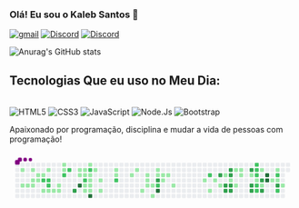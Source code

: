 
### Olá! Eu sou o Kaleb Santos 🖖

[![gmail](https://img.shields.io/badge/Gmail-D14836?style=for-the-badge&logo=gmail&logoColor=white)](https://www.gmail.com)
[![Discord](https://img.shields.io/badge/Discord-7289DA?style=for-the-badge&logo=discord&logoColor=white)](https://www.discord.com)
[![Discord](https://img.shields.io/badge/Twitch-9146FF?style=for-the-badge&logo=twitch&logoColor=white)](https://www.twich.com)

![Anurag's GitHub stats](https://github-readme-stats.vercel.app/api?username=kalebzaki4&show_icons=true&theme=tokyonight)

## Tecnologias Que eu uso no Meu Dia:   

<div style="display: inline_block"><br>
<img alt="HTML5" src="https://img.shields.io/badge/HTML5-E34F26?style=for-the-badge&logo=html5&logoColor=white"/>
<img alt="CSS3" src="https://img.shields.io/badge/CSS3-1572B6?style=for-the-badge&logo=css3&logoColor=white"/>
<img alt="JavaScript" src="https://img.shields.io/badge/JavaScript-323330?style=for-the-badge&logo=javascript&logoColor=F7DF1E"/>
<img alt="Node.Js" src="https://img.shields.io/badge/Node.js-43853D?style=for-the-badge&logo=node.js&logoColor=white"/>
<img alt="Bootstrap" src="https://img.shields.io/badge/Bootstrap-563D7C?style=for-the-badge&logo=bootstrap&logoColor=white"/>
</div>



Apaixonado por programação, disciplina e mudar a vida de pessoas com programação!

<svg viewBox="-16 -32 880 192" width="880" height="192" xmlns="http://www.w3.org/2000/svg"><desc>Generated with https://github.com/Platane/snk</desc><style>@keyframes c0{.72%{fill:var(--c1)}.74%,to{fill:var(--ce)}}@keyframes c1{13.55%{fill:var(--c1)}13.57%,to{fill:var(--ce)}}@keyframes c2{13.31%{fill:var(--c1)}13.33%,to{fill:var(--ce)}}@keyframes c3{1.2%{fill:var(--c1)}1.22%,to{fill:var(--ce)}}@keyframes c4{12.82%{fill:var(--c1)}12.84%,to{fill:var(--ce)}}@keyframes c5{13.07%{fill:var(--c1)}13.09%,to{fill:var(--ce)}}@keyframes c6{1.68%{fill:var(--c1)}1.7%,to{fill:var(--ce)}}@keyframes c7{12.58%{fill:var(--c1)}12.6%,to{fill:var(--ce)}}@keyframes c8{1.93%{fill:var(--c1)}1.95%,to{fill:var(--ce)}}@keyframes c9{65.12%{fill:var(--c2)}65.14%,to{fill:var(--ce)}}@keyframes ca{11.85%{fill:var(--c1)}11.87%,to{fill:var(--ce)}}@keyframes cb{2.41%{fill:var(--c1)}2.43%,to{fill:var(--ce)}}@keyframes cc{64.88%{fill:var(--c2)}64.9%,to{fill:var(--ce)}}@keyframes cd{65.61%{fill:var(--c2)}65.63%,to{fill:var(--ce)}}@keyframes ce{11.61%{fill:var(--c1)}11.63%,to{fill:var(--ce)}}@keyframes cf{11.37%{fill:var(--c1)}11.39%,to{fill:var(--ce)}}@keyframes cg{10.89%{fill:var(--c1)}10.91%,to{fill:var(--ce)}}@keyframes ch{11.13%{fill:var(--c1)}11.15%,to{fill:var(--ce)}}@keyframes ci{3.38%{fill:var(--c1)}3.4%,to{fill:var(--ce)}}@keyframes cj{3.14%{fill:var(--c1)}3.16%,to{fill:var(--ce)}}@keyframes ck{63.91%{fill:var(--c2)}63.93%,to{fill:var(--ce)}}@keyframes cl{63.43%{fill:var(--c2)}63.45%,to{fill:var(--ce)}}@keyframes cm{67.06%{fill:var(--c3)}67.08%,to{fill:var(--ce)}}@keyframes cn{4.35%{fill:var(--c1)}4.37%,to{fill:var(--ce)}}@keyframes co{9.43%{fill:var(--c1)}9.45%,to{fill:var(--ce)}}@keyframes cp{95.63%{fill:var(--c4)}95.65%,to{fill:var(--ce)}}@keyframes cq{4.59%{fill:var(--c1)}4.61%,to{fill:var(--ce)}}@keyframes cr{4.83%{fill:var(--c1)}4.85%,to{fill:var(--ce)}}@keyframes cs{61.73%{fill:var(--c2)}61.75%,to{fill:var(--ce)}}@keyframes ct{5.8%{fill:var(--c1)}5.82%,to{fill:var(--ce)}}@keyframes cu{6.04%{fill:var(--c1)}6.06%,to{fill:var(--ce)}}@keyframes cv{8.46%{fill:var(--c1)}8.48%,to{fill:var(--ce)}}@keyframes cw{62.46%{fill:var(--c2)}62.48%,to{fill:var(--ce)}}@keyframes cx{5.07%{fill:var(--c1)}5.09%,to{fill:var(--ce)}}@keyframes cy{5.32%{fill:var(--c1)}5.34%,to{fill:var(--ce)}}@keyframes cz{5.56%{fill:var(--c1)}5.58%,to{fill:var(--ce)}}@keyframes c10{6.29%{fill:var(--c1)}6.31%,to{fill:var(--ce)}}@keyframes c11{94.66%{fill:var(--c4)}94.68%,to{fill:var(--ce)}}@keyframes c12{7.98%{fill:var(--c1)}8%,to{fill:var(--ce)}}@keyframes c13{7.25%{fill:var(--c1)}7.27%,to{fill:var(--ce)}}@keyframes c14{6.77%{fill:var(--c1)}6.79%,to{fill:var(--ce)}}@keyframes c15{19.12%{fill:var(--c1)}19.14%,to{fill:var(--ce)}}@keyframes c16{18.88%{fill:var(--c1)}18.9%,to{fill:var(--ce)}}@keyframes c17{60.28%{fill:var(--c2)}60.3%,to{fill:var(--ce)}}@keyframes c18{20.57%{fill:var(--c1)}20.59%,to{fill:var(--ce)}}@keyframes c19{20.09%{fill:var(--c1)}20.11%,to{fill:var(--ce)}}@keyframes c1a{25.66%{fill:var(--c1)}25.68%,to{fill:var(--ce)}}@keyframes c1b{21.78%{fill:var(--c1)}21.8%,to{fill:var(--ce)}}@keyframes c1c{21.54%{fill:var(--c1)}21.56%,to{fill:var(--ce)}}@keyframes c1d{25.17%{fill:var(--c1)}25.19%,to{fill:var(--ce)}}@keyframes c1e{24.93%{fill:var(--c1)}24.95%,to{fill:var(--ce)}}@keyframes c1f{26.38%{fill:var(--c1)}26.4%,to{fill:var(--ce)}}@keyframes c1g{23.96%{fill:var(--c1)}23.98%,to{fill:var(--ce)}}@keyframes c1h{22.27%{fill:var(--c1)}22.29%,to{fill:var(--ce)}}@keyframes c1i{71.42%{fill:var(--c3)}71.44%,to{fill:var(--ce)}}@keyframes c1j{58.1%{fill:var(--c2)}58.12%,to{fill:var(--ce)}}@keyframes c1k{91.27%{fill:var(--c4)}91.29%,to{fill:var(--ce)}}@keyframes c1l{22.51%{fill:var(--c1)}22.53%,to{fill:var(--ce)}}@keyframes c1m{23.23%{fill:var(--c1)}23.25%,to{fill:var(--ce)}}@keyframes c1n{22.75%{fill:var(--c1)}22.77%,to{fill:var(--ce)}}@keyframes c1o{27.84%{fill:var(--c1)}27.86%,to{fill:var(--ce)}}@keyframes c1p{29.53%{fill:var(--c1)}29.55%,to{fill:var(--ce)}}@keyframes c1q{55.2%{fill:var(--c2)}55.22%,to{fill:var(--ce)}}@keyframes c1r{37.52%{fill:var(--c1)}37.54%,to{fill:var(--ce)}}@keyframes c1s{30.01%{fill:var(--c1)}30.03%,to{fill:var(--ce)}}@keyframes c1t{74.57%{fill:var(--c3)}74.59%,to{fill:var(--ce)}}@keyframes c1u{36.79%{fill:var(--c1)}36.81%,to{fill:var(--ce)}}@keyframes c1v{35.1%{fill:var(--c1)}35.12%,to{fill:var(--ce)}}@keyframes c1w{82.56%{fill:var(--c3)}82.58%,to{fill:var(--ce)}}@keyframes c1x{82.8%{fill:var(--c3)}82.82%,to{fill:var(--ce)}}@keyframes c1y{75.29%{fill:var(--c3)}75.31%,to{fill:var(--ce)}}@keyframes c1z{75.05%{fill:var(--c3)}75.07%,to{fill:var(--ce)}}@keyframes c20{30.74%{fill:var(--c1)}30.76%,to{fill:var(--ce)}}@keyframes c21{82.31%{fill:var(--c3)}82.33%,to{fill:var(--ce)}}@keyframes c22{82.07%{fill:var(--c3)}82.09%,to{fill:var(--ce)}}@keyframes c23{32.44%{fill:var(--c1)}32.46%,to{fill:var(--ce)}}@keyframes c24{31.22%{fill:var(--c1)}31.24%,to{fill:var(--ce)}}@keyframes c25{32.19%{fill:var(--c1)}32.21%,to{fill:var(--ce)}}@keyframes c26{31.95%{fill:var(--c1)}31.97%,to{fill:var(--ce)}}@keyframes c27{76.26%{fill:var(--c3)}76.28%,to{fill:var(--ce)}}@keyframes c28{33.4%{fill:var(--c1)}33.42%,to{fill:var(--ce)}}@keyframes c29{76.99%{fill:var(--c3)}77.01%,to{fill:var(--ce)}}@keyframes c2a{77.23%{fill:var(--c3)}77.25%,to{fill:var(--ce)}}@keyframes c2b{47.69%{fill:var(--c2)}47.71%,to{fill:var(--ce)}}@keyframes c2c{47.45%{fill:var(--c2)}47.47%,to{fill:var(--ce)}}@keyframes c2d{47.21%{fill:var(--c2)}47.23%,to{fill:var(--ce)}}@keyframes c2e{46.96%{fill:var(--c1)}46.98%,to{fill:var(--ce)}}@keyframes c2f{46.72%{fill:var(--c2)}46.74%,to{fill:var(--ce)}}@keyframes c2g{51.81%{fill:var(--c2)}51.83%,to{fill:var(--ce)}}@keyframes c2h{44.3%{fill:var(--c1)}44.32%,to{fill:var(--ce)}}@keyframes c2i{78.2%{fill:var(--c3)}78.22%,to{fill:var(--ce)}}@keyframes c2j{46.48%{fill:var(--c1)}46.5%,to{fill:var(--ce)}}@keyframes c2k{77.71%{fill:var(--c3)}77.73%,to{fill:var(--ce)}}@keyframes c2l{85.46%{fill:var(--c4)}85.48%,to{fill:var(--ce)}}@keyframes c2m{85.22%{fill:var(--c4)}85.24%,to{fill:var(--ce)}}@keyframes c2n{41.39%{fill:var(--c1)}41.41%,to{fill:var(--ce)}}@keyframes c2o{43.57%{fill:var(--c1)}43.59%,to{fill:var(--ce)}}@keyframes c2p{49.14%{fill:var(--c2)}49.16%,to{fill:var(--ce)}}@keyframes c2q{41.64%{fill:var(--c1)}41.66%,to{fill:var(--ce)}}@keyframes c2r{79.65%{fill:var(--c3)}79.67%,to{fill:var(--ce)}}@keyframes c2s{50.35%{fill:var(--c2)}50.37%,to{fill:var(--ce)}}@keyframes c2t{42.12%{fill:var(--c1)}42.14%,to{fill:var(--ce)}}@keyframes u0{.72%{transform:scale(0,1)}.74%,1.2%{transform:scale(.02,1)}1.22%,1.68%{transform:scale(.03,1)}1.7%,1.93%{transform:scale(.05,1)}1.95%,2.41%{transform:scale(.06,1)}2.43%,3.14%{transform:scale(.08,1)}3.16%,3.38%{transform:scale(.09,1)}3.4%,4.35%{transform:scale(.11,1)}4.37%,4.59%{transform:scale(.13,1)}4.61%,4.83%{transform:scale(.14,1)}4.85%,5.07%{transform:scale(.16,1)}5.09%,5.32%{transform:scale(.17,1)}5.34%,5.56%{transform:scale(.19,1)}5.58%,5.8%{transform:scale(.2,1)}5.82%,6.04%{transform:scale(.22,1)}6.06%,6.29%{transform:scale(.23,1)}6.31%,6.77%{transform:scale(.25,1)}6.79%,7.25%{transform:scale(.27,1)}7.27%,7.98%{transform:scale(.28,1)}8%,8.46%{transform:scale(.3,1)}8.48%,9.43%{transform:scale(.31,1)}10.89%,9.45%{transform:scale(.33,1)}10.91%,11.13%{transform:scale(.34,1)}11.15%,11.37%{transform:scale(.36,1)}11.39%,11.61%{transform:scale(.38,1)}11.63%,11.85%{transform:scale(.39,1)}11.87%,12.58%{transform:scale(.41,1)}12.6%,12.82%{transform:scale(.42,1)}12.84%,13.07%{transform:scale(.44,1)}13.09%,13.31%{transform:scale(.45,1)}13.33%,13.55%{transform:scale(.47,1)}13.57%,18.88%{transform:scale(.48,1)}18.9%,19.12%{transform:scale(.5,1)}19.14%,20.09%{transform:scale(.52,1)}20.11%,20.57%{transform:scale(.53,1)}20.59%,21.54%{transform:scale(.55,1)}21.56%,21.78%{transform:scale(.56,1)}21.8%,22.27%{transform:scale(.58,1)}22.29%,22.51%{transform:scale(.59,1)}22.53%,22.75%{transform:scale(.61,1)}22.77%,23.23%{transform:scale(.63,1)}23.25%,23.96%{transform:scale(.64,1)}23.98%,24.93%{transform:scale(.66,1)}24.95%,25.17%{transform:scale(.67,1)}25.19%,25.66%{transform:scale(.69,1)}25.68%,26.38%{transform:scale(.7,1)}26.4%,27.84%{transform:scale(.72,1)}27.86%,29.53%{transform:scale(.73,1)}29.55%,30.01%{transform:scale(.75,1)}30.03%,30.74%{transform:scale(.77,1)}30.76%,31.22%{transform:scale(.78,1)}31.24%,31.95%{transform:scale(.8,1)}31.97%,32.19%{transform:scale(.81,1)}32.21%,32.44%{transform:scale(.83,1)}32.46%,33.4%{transform:scale(.84,1)}33.42%,35.1%{transform:scale(.86,1)}35.12%,36.79%{transform:scale(.88,1)}36.81%,37.52%{transform:scale(.89,1)}37.54%,41.39%{transform:scale(.91,1)}41.41%,41.64%{transform:scale(.92,1)}41.66%,42.12%{transform:scale(.94,1)}42.14%,43.57%{transform:scale(.95,1)}43.59%,44.3%{transform:scale(.97,1)}44.32%,46.48%{transform:scale(.98,1)}46.5%,to{transform:scale(1,1)}}@keyframes u1{46.72%{transform:scale(0,1)}46.74%,to{transform:scale(1,1)}}@keyframes u2{46.96%{transform:scale(0,1)}46.98%,to{transform:scale(1,1)}}@keyframes u3{47.21%{transform:scale(0,1)}47.23%,47.45%{transform:scale(.06,1)}47.47%,47.69%{transform:scale(.13,1)}47.71%,49.14%{transform:scale(.19,1)}49.16%,50.35%{transform:scale(.25,1)}50.37%,51.81%{transform:scale(.31,1)}51.83%,55.2%{transform:scale(.38,1)}55.22%,58.1%{transform:scale(.44,1)}58.12%,60.28%{transform:scale(.5,1)}60.3%,61.73%{transform:scale(.56,1)}61.75%,62.46%{transform:scale(.63,1)}62.48%,63.43%{transform:scale(.69,1)}63.45%,63.91%{transform:scale(.75,1)}63.93%,64.88%{transform:scale(.81,1)}64.9%,65.12%{transform:scale(.88,1)}65.14%,65.61%{transform:scale(.94,1)}65.63%,to{transform:scale(1,1)}}@keyframes u4{67.06%{transform:scale(0,1)}67.08%,71.42%{transform:scale(.07,1)}71.44%,74.57%{transform:scale(.13,1)}74.59%,75.05%{transform:scale(.2,1)}75.07%,75.29%{transform:scale(.27,1)}75.31%,76.26%{transform:scale(.33,1)}76.28%,76.99%{transform:scale(.4,1)}77.01%,77.23%{transform:scale(.47,1)}77.25%,77.71%{transform:scale(.53,1)}77.73%,78.2%{transform:scale(.6,1)}78.22%,79.65%{transform:scale(.67,1)}79.67%,82.07%{transform:scale(.73,1)}82.09%,82.31%{transform:scale(.8,1)}82.33%,82.56%{transform:scale(.87,1)}82.58%,82.8%{transform:scale(.93,1)}82.82%,to{transform:scale(1,1)}}@keyframes u5{85.22%{transform:scale(0,1)}85.24%,85.46%{transform:scale(.2,1)}85.48%,91.27%{transform:scale(.4,1)}91.29%,94.66%{transform:scale(.6,1)}94.68%,95.63%{transform:scale(.8,1)}95.65%,to{transform:scale(1,1)}}@keyframes s0{0%,99.76%{transform:translate(0,-16px)}.24%{transform:translate(0,0)}.48%{transform:translate(16px,0)}.73%{transform:translate(16px,16px)}1.45%{transform:translate(64px,16px)}1.69%,14.77%{transform:translate(64px,32px)}2.18%,64.65%,97.58%{transform:translate(96px,32px)}2.42%{transform:translate(96px,16px)}3.15%,63.68%{transform:translate(144px,16px)}3.39%{transform:translate(144px,0)}4.12%,8.96%{transform:translate(192px,0)}4.36%{transform:translate(192px,16px)}4.6%{transform:translate(208px,16px)}4.84%,61.99%{transform:translate(208px,32px)}5.08%,62.23%{transform:translate(224px,32px)}5.57%{transform:translate(224px,64px)}5.81%,95.4%{transform:translate(208px,64px)}6.05%{transform:translate(208px,80px)}6.78%{transform:translate(256px,80px)}7.75%{transform:translate(256px,16px)}7.99%{transform:translate(240px,16px)}8.23%{transform:translate(240px,0)}17.19%,9.44%{transform:translate(192px,32px)}9.93%{transform:translate(160px,32px)}10.17%{transform:translate(160px,48px)}10.65%,15.98%{transform:translate(128px,48px)}11.14%{transform:translate(128px,80px)}11.86%{transform:translate(80px,80px)}12.11%,65.38%{transform:translate(80px,64px)}12.35%{transform:translate(64px,64px)}12.59%,14.53%{transform:translate(64px,48px)}12.83%{transform:translate(48px,48px)}13.08%{transform:translate(48px,64px)}13.56%{transform:translate(16px,64px)}13.8%{transform:translate(16px,48px)}15.74%{transform:translate(128px,32px)}16.95%,95.88%{transform:translate(192px,48px)}18.89%{transform:translate(304px,32px)}19.13%{transform:translate(304px,16px)}20.1%{transform:translate(368px,16px)}20.34%{transform:translate(368px,32px)}20.58%{transform:translate(352px,32px)}20.82%{transform:translate(352px,48px)}21.55%{transform:translate(400px,48px)}21.79%{transform:translate(400px,32px)}22.76%{transform:translate(464px,32px)}23%{transform:translate(464px,48px)}23.24%{transform:translate(448px,48px)}23.73%{transform:translate(448px,16px)}24.21%{transform:translate(416px,16px)}24.94%,58.35%,70.94%{transform:translate(416px,64px)}25.42%{transform:translate(384px,64px)}25.67%{transform:translate(384px,80px)}26.15%,70.7%{transform:translate(416px,80px)}26.39%{transform:translate(416px,96px)}27.36%{transform:translate(480px,96px)}27.85%{transform:translate(480px,64px)}29.3%{transform:translate(576px,64px)}29.54%{transform:translate(576px,48px)}30.99%{transform:translate(672px,48px)}31.23%{transform:translate(672px,64px)}31.48%{transform:translate(688px,64px)}32.2%{transform:translate(688px,16px)}32.45%{transform:translate(672px,16px)}32.69%{transform:translate(672px,32px)}33.41%{transform:translate(720px,32px)}33.66%{transform:translate(720px,48px)}34.87%{transform:translate(640px,48px)}35.35%{transform:translate(640px,16px)}35.84%{transform:translate(608px,16px)}36.32%,54.72%{transform:translate(608px,48px)}36.56%,74.33%{transform:translate(624px,48px)}36.8%{transform:translate(624px,64px)}37.29%{transform:translate(592px,64px)}37.53%{transform:translate(592px,80px)}38.01%{transform:translate(624px,80px)}38.26%{transform:translate(624px,96px)}40.68%{transform:translate(784px,96px)}41.4%{transform:translate(784px,48px)}41.89%{transform:translate(816px,48px)}42.13%{transform:translate(816px,64px)}42.37%{transform:translate(832px,64px)}43.1%{transform:translate(832px,16px)}44.31%{transform:translate(752px,16px)}44.55%{transform:translate(752px,0)}44.79%{transform:translate(768px,0)}45.04%{transform:translate(768px,16px)}45.28%{transform:translate(784px,16px)}46%,50.85%{transform:translate(784px,64px)}46.73%,51.57%,78.69%{transform:translate(736px,64px)}47.7%{transform:translate(736px,0)}48.67%{transform:translate(800px,0)}49.15%{transform:translate(800px,32px)}49.39%{transform:translate(816px,32px)}50.12%{transform:translate(816px,80px)}50.61%{transform:translate(784px,80px)}52.06%{transform:translate(736px,96px)}52.54%{transform:translate(704px,96px)}53.27%{transform:translate(704px,48px)}54.96%{transform:translate(608px,32px)}57.38%{transform:translate(448px,32px)}57.87%{transform:translate(448px,64px)}58.6%{transform:translate(416px,48px)}61.74%{transform:translate(208px,48px)}62.47%{transform:translate(224px,16px)}63.92%,96.85%{transform:translate(144px,32px)}64.89%{transform:translate(96px,48px)}65.13%{transform:translate(80px,48px)}66.83%{transform:translate(176px,64px)}67.07%{transform:translate(176px,80px)}71.19%{transform:translate(432px,64px)}71.43%{transform:translate(432px,48px)}74.58%{transform:translate(624px,32px)}75.06%{transform:translate(656px,32px)}75.3%{transform:translate(656px,16px)}76.27%{transform:translate(720px,16px)}77.24%{transform:translate(720px,80px)}77.72%{transform:translate(752px,80px)}78.21%{transform:translate(752px,48px)}78.45%{transform:translate(736px,48px)}79.66%{transform:translate(800px,64px)}79.9%{transform:translate(800px,80px)}82.08%{transform:translate(656px,80px)}82.32%{transform:translate(656px,64px)}82.57%{transform:translate(640px,64px)}82.81%{transform:translate(640px,80px)}84.75%{transform:translate(768px,80px)}85.47%{transform:translate(768px,32px)}90.56%{transform:translate(432px,32px)}91.28%{transform:translate(432px,80px)}94.43%{transform:translate(224px,80px)}94.67%{transform:translate(224px,96px)}94.92%{transform:translate(208px,96px)}95.64%{transform:translate(192px,64px)}96.61%{transform:translate(144px,48px)}98.06%{transform:translate(96px,0)}98.55%{transform:translate(64px,0)}98.79%{transform:translate(64px,-16px)}}@keyframes s1{0%,99.76%{transform:translate(16px,-16px)}.24%{transform:translate(0,-16px)}.48%{transform:translate(0,0)}.73%{transform:translate(16px,0)}.97%{transform:translate(16px,16px)}1.69%{transform:translate(64px,16px)}1.94%,15.01%{transform:translate(64px,32px)}2.42%,64.89%,97.82%{transform:translate(96px,32px)}2.66%{transform:translate(96px,16px)}3.39%,63.92%{transform:translate(144px,16px)}3.63%{transform:translate(144px,0)}4.36%,9.2%{transform:translate(192px,0)}4.6%{transform:translate(192px,16px)}4.84%{transform:translate(208px,16px)}5.08%,62.23%{transform:translate(208px,32px)}5.33%,62.47%{transform:translate(224px,32px)}5.81%{transform:translate(224px,64px)}6.05%,95.64%{transform:translate(208px,64px)}6.3%{transform:translate(208px,80px)}7.02%{transform:translate(256px,80px)}7.99%{transform:translate(256px,16px)}8.23%{transform:translate(240px,16px)}8.47%{transform:translate(240px,0)}17.43%,9.69%{transform:translate(192px,32px)}10.17%{transform:translate(160px,32px)}10.41%{transform:translate(160px,48px)}10.9%,16.22%{transform:translate(128px,48px)}11.38%{transform:translate(128px,80px)}12.11%{transform:translate(80px,80px)}12.35%,65.62%{transform:translate(80px,64px)}12.59%{transform:translate(64px,64px)}12.83%,14.77%{transform:translate(64px,48px)}13.08%{transform:translate(48px,48px)}13.32%{transform:translate(48px,64px)}13.8%{transform:translate(16px,64px)}14.04%{transform:translate(16px,48px)}15.98%{transform:translate(128px,32px)}17.19%,96.13%{transform:translate(192px,48px)}19.13%{transform:translate(304px,32px)}19.37%{transform:translate(304px,16px)}20.34%{transform:translate(368px,16px)}20.58%{transform:translate(368px,32px)}20.82%{transform:translate(352px,32px)}21.07%{transform:translate(352px,48px)}21.79%{transform:translate(400px,48px)}22.03%{transform:translate(400px,32px)}23%{transform:translate(464px,32px)}23.24%{transform:translate(464px,48px)}23.49%{transform:translate(448px,48px)}23.97%{transform:translate(448px,16px)}24.46%{transform:translate(416px,16px)}25.18%,58.6%,71.19%{transform:translate(416px,64px)}25.67%{transform:translate(384px,64px)}25.91%{transform:translate(384px,80px)}26.39%,70.94%{transform:translate(416px,80px)}26.63%{transform:translate(416px,96px)}27.6%{transform:translate(480px,96px)}28.09%{transform:translate(480px,64px)}29.54%{transform:translate(576px,64px)}29.78%{transform:translate(576px,48px)}31.23%{transform:translate(672px,48px)}31.48%{transform:translate(672px,64px)}31.72%{transform:translate(688px,64px)}32.45%{transform:translate(688px,16px)}32.69%{transform:translate(672px,16px)}32.93%{transform:translate(672px,32px)}33.66%{transform:translate(720px,32px)}33.9%{transform:translate(720px,48px)}35.11%{transform:translate(640px,48px)}35.59%{transform:translate(640px,16px)}36.08%{transform:translate(608px,16px)}36.56%,54.96%{transform:translate(608px,48px)}36.8%,74.58%{transform:translate(624px,48px)}37.05%{transform:translate(624px,64px)}37.53%{transform:translate(592px,64px)}37.77%{transform:translate(592px,80px)}38.26%{transform:translate(624px,80px)}38.5%{transform:translate(624px,96px)}40.92%{transform:translate(784px,96px)}41.65%{transform:translate(784px,48px)}42.13%{transform:translate(816px,48px)}42.37%{transform:translate(816px,64px)}42.62%{transform:translate(832px,64px)}43.34%{transform:translate(832px,16px)}44.55%{transform:translate(752px,16px)}44.79%{transform:translate(752px,0)}45.04%{transform:translate(768px,0)}45.28%{transform:translate(768px,16px)}45.52%{transform:translate(784px,16px)}46.25%,51.09%{transform:translate(784px,64px)}46.97%,51.82%,78.93%{transform:translate(736px,64px)}47.94%{transform:translate(736px,0)}48.91%{transform:translate(800px,0)}49.39%{transform:translate(800px,32px)}49.64%{transform:translate(816px,32px)}50.36%{transform:translate(816px,80px)}50.85%{transform:translate(784px,80px)}52.3%{transform:translate(736px,96px)}52.78%{transform:translate(704px,96px)}53.51%{transform:translate(704px,48px)}55.21%{transform:translate(608px,32px)}57.63%{transform:translate(448px,32px)}58.11%{transform:translate(448px,64px)}58.84%{transform:translate(416px,48px)}61.99%{transform:translate(208px,48px)}62.71%{transform:translate(224px,16px)}64.16%,97.09%{transform:translate(144px,32px)}65.13%{transform:translate(96px,48px)}65.38%{transform:translate(80px,48px)}67.07%{transform:translate(176px,64px)}67.31%{transform:translate(176px,80px)}71.43%{transform:translate(432px,64px)}71.67%{transform:translate(432px,48px)}74.82%{transform:translate(624px,32px)}75.3%{transform:translate(656px,32px)}75.54%{transform:translate(656px,16px)}76.51%{transform:translate(720px,16px)}77.48%{transform:translate(720px,80px)}77.97%{transform:translate(752px,80px)}78.45%{transform:translate(752px,48px)}78.69%{transform:translate(736px,48px)}79.9%{transform:translate(800px,64px)}80.15%{transform:translate(800px,80px)}82.32%{transform:translate(656px,80px)}82.57%{transform:translate(656px,64px)}82.81%{transform:translate(640px,64px)}83.05%{transform:translate(640px,80px)}84.99%{transform:translate(768px,80px)}85.71%{transform:translate(768px,32px)}90.8%{transform:translate(432px,32px)}91.53%{transform:translate(432px,80px)}94.67%{transform:translate(224px,80px)}94.92%{transform:translate(224px,96px)}95.16%{transform:translate(208px,96px)}95.88%{transform:translate(192px,64px)}96.85%{transform:translate(144px,48px)}98.31%{transform:translate(96px,0)}98.79%{transform:translate(64px,0)}99.03%{transform:translate(64px,-16px)}}@keyframes s2{0%,99.76%{transform:translate(32px,-16px)}.48%{transform:translate(0,-16px)}.73%{transform:translate(0,0)}.97%{transform:translate(16px,0)}1.21%{transform:translate(16px,16px)}1.94%{transform:translate(64px,16px)}15.25%,2.18%{transform:translate(64px,32px)}2.66%,65.13%,98.06%{transform:translate(96px,32px)}2.91%{transform:translate(96px,16px)}3.63%,64.16%{transform:translate(144px,16px)}3.87%{transform:translate(144px,0)}4.6%,9.44%{transform:translate(192px,0)}4.84%{transform:translate(192px,16px)}5.08%{transform:translate(208px,16px)}5.33%,62.47%{transform:translate(208px,32px)}5.57%,62.71%{transform:translate(224px,32px)}6.05%{transform:translate(224px,64px)}6.3%,95.88%{transform:translate(208px,64px)}6.54%{transform:translate(208px,80px)}7.26%{transform:translate(256px,80px)}8.23%{transform:translate(256px,16px)}8.47%{transform:translate(240px,16px)}8.72%{transform:translate(240px,0)}17.68%,9.93%{transform:translate(192px,32px)}10.41%{transform:translate(160px,32px)}10.65%{transform:translate(160px,48px)}11.14%,16.46%{transform:translate(128px,48px)}11.62%{transform:translate(128px,80px)}12.35%{transform:translate(80px,80px)}12.59%,65.86%{transform:translate(80px,64px)}12.83%{transform:translate(64px,64px)}13.08%,15.01%{transform:translate(64px,48px)}13.32%{transform:translate(48px,48px)}13.56%{transform:translate(48px,64px)}14.04%{transform:translate(16px,64px)}14.29%{transform:translate(16px,48px)}16.22%{transform:translate(128px,32px)}17.43%,96.37%{transform:translate(192px,48px)}19.37%{transform:translate(304px,32px)}19.61%{transform:translate(304px,16px)}20.58%{transform:translate(368px,16px)}20.82%{transform:translate(368px,32px)}21.07%{transform:translate(352px,32px)}21.31%{transform:translate(352px,48px)}22.03%{transform:translate(400px,48px)}22.28%{transform:translate(400px,32px)}23.24%{transform:translate(464px,32px)}23.49%{transform:translate(464px,48px)}23.73%{transform:translate(448px,48px)}24.21%{transform:translate(448px,16px)}24.7%{transform:translate(416px,16px)}25.42%,58.84%,71.43%{transform:translate(416px,64px)}25.91%{transform:translate(384px,64px)}26.15%{transform:translate(384px,80px)}26.63%,71.19%{transform:translate(416px,80px)}26.88%{transform:translate(416px,96px)}27.85%{transform:translate(480px,96px)}28.33%{transform:translate(480px,64px)}29.78%{transform:translate(576px,64px)}30.02%{transform:translate(576px,48px)}31.48%{transform:translate(672px,48px)}31.72%{transform:translate(672px,64px)}31.96%{transform:translate(688px,64px)}32.69%{transform:translate(688px,16px)}32.93%{transform:translate(672px,16px)}33.17%{transform:translate(672px,32px)}33.9%{transform:translate(720px,32px)}34.14%{transform:translate(720px,48px)}35.35%{transform:translate(640px,48px)}35.84%{transform:translate(640px,16px)}36.32%{transform:translate(608px,16px)}36.8%,55.21%{transform:translate(608px,48px)}37.05%,74.82%{transform:translate(624px,48px)}37.29%{transform:translate(624px,64px)}37.77%{transform:translate(592px,64px)}38.01%{transform:translate(592px,80px)}38.5%{transform:translate(624px,80px)}38.74%{transform:translate(624px,96px)}41.16%{transform:translate(784px,96px)}41.89%{transform:translate(784px,48px)}42.37%{transform:translate(816px,48px)}42.62%{transform:translate(816px,64px)}42.86%{transform:translate(832px,64px)}43.58%{transform:translate(832px,16px)}44.79%{transform:translate(752px,16px)}45.04%{transform:translate(752px,0)}45.28%{transform:translate(768px,0)}45.52%{transform:translate(768px,16px)}45.76%{transform:translate(784px,16px)}46.49%,51.33%{transform:translate(784px,64px)}47.22%,52.06%,79.18%{transform:translate(736px,64px)}48.18%{transform:translate(736px,0)}49.15%{transform:translate(800px,0)}49.64%{transform:translate(800px,32px)}49.88%{transform:translate(816px,32px)}50.61%{transform:translate(816px,80px)}51.09%{transform:translate(784px,80px)}52.54%{transform:translate(736px,96px)}53.03%{transform:translate(704px,96px)}53.75%{transform:translate(704px,48px)}55.45%{transform:translate(608px,32px)}57.87%{transform:translate(448px,32px)}58.35%{transform:translate(448px,64px)}59.08%{transform:translate(416px,48px)}62.23%{transform:translate(208px,48px)}62.95%{transform:translate(224px,16px)}64.41%,97.34%{transform:translate(144px,32px)}65.38%{transform:translate(96px,48px)}65.62%{transform:translate(80px,48px)}67.31%{transform:translate(176px,64px)}67.55%{transform:translate(176px,80px)}71.67%{transform:translate(432px,64px)}71.91%{transform:translate(432px,48px)}75.06%{transform:translate(624px,32px)}75.54%{transform:translate(656px,32px)}75.79%{transform:translate(656px,16px)}76.76%{transform:translate(720px,16px)}77.72%{transform:translate(720px,80px)}78.21%{transform:translate(752px,80px)}78.69%{transform:translate(752px,48px)}78.93%{transform:translate(736px,48px)}80.15%{transform:translate(800px,64px)}80.39%{transform:translate(800px,80px)}82.57%{transform:translate(656px,80px)}82.81%{transform:translate(656px,64px)}83.05%{transform:translate(640px,64px)}83.29%{transform:translate(640px,80px)}85.23%{transform:translate(768px,80px)}85.96%{transform:translate(768px,32px)}91.04%{transform:translate(432px,32px)}91.77%{transform:translate(432px,80px)}94.92%{transform:translate(224px,80px)}95.16%{transform:translate(224px,96px)}95.4%{transform:translate(208px,96px)}96.13%{transform:translate(192px,64px)}97.09%{transform:translate(144px,48px)}98.55%{transform:translate(96px,0)}99.03%{transform:translate(64px,0)}99.27%{transform:translate(64px,-16px)}}@keyframes s3{0%,99.76%{transform:translate(48px,-16px)}.73%{transform:translate(0,-16px)}.97%{transform:translate(0,0)}1.21%{transform:translate(16px,0)}1.45%{transform:translate(16px,16px)}2.18%{transform:translate(64px,16px)}15.5%,2.42%{transform:translate(64px,32px)}2.91%,65.38%,98.31%{transform:translate(96px,32px)}3.15%{transform:translate(96px,16px)}3.87%,64.41%{transform:translate(144px,16px)}4.12%{transform:translate(144px,0)}4.84%,9.69%{transform:translate(192px,0)}5.08%{transform:translate(192px,16px)}5.33%{transform:translate(208px,16px)}5.57%,62.71%{transform:translate(208px,32px)}5.81%,62.95%{transform:translate(224px,32px)}6.3%{transform:translate(224px,64px)}6.54%,96.13%{transform:translate(208px,64px)}6.78%{transform:translate(208px,80px)}7.51%{transform:translate(256px,80px)}8.47%{transform:translate(256px,16px)}8.72%{transform:translate(240px,16px)}8.96%{transform:translate(240px,0)}10.17%,17.92%{transform:translate(192px,32px)}10.65%{transform:translate(160px,32px)}10.9%{transform:translate(160px,48px)}11.38%,16.71%{transform:translate(128px,48px)}11.86%{transform:translate(128px,80px)}12.59%{transform:translate(80px,80px)}12.83%,66.1%{transform:translate(80px,64px)}13.08%{transform:translate(64px,64px)}13.32%,15.25%{transform:translate(64px,48px)}13.56%{transform:translate(48px,48px)}13.8%{transform:translate(48px,64px)}14.29%{transform:translate(16px,64px)}14.53%{transform:translate(16px,48px)}16.46%{transform:translate(128px,32px)}17.68%,96.61%{transform:translate(192px,48px)}19.61%{transform:translate(304px,32px)}19.85%{transform:translate(304px,16px)}20.82%{transform:translate(368px,16px)}21.07%{transform:translate(368px,32px)}21.31%{transform:translate(352px,32px)}21.55%{transform:translate(352px,48px)}22.28%{transform:translate(400px,48px)}22.52%{transform:translate(400px,32px)}23.49%{transform:translate(464px,32px)}23.73%{transform:translate(464px,48px)}23.97%{transform:translate(448px,48px)}24.46%{transform:translate(448px,16px)}24.94%{transform:translate(416px,16px)}25.67%,59.08%,71.67%{transform:translate(416px,64px)}26.15%{transform:translate(384px,64px)}26.39%{transform:translate(384px,80px)}26.88%,71.43%{transform:translate(416px,80px)}27.12%{transform:translate(416px,96px)}28.09%{transform:translate(480px,96px)}28.57%{transform:translate(480px,64px)}30.02%{transform:translate(576px,64px)}30.27%{transform:translate(576px,48px)}31.72%{transform:translate(672px,48px)}31.96%{transform:translate(672px,64px)}32.2%{transform:translate(688px,64px)}32.93%{transform:translate(688px,16px)}33.17%{transform:translate(672px,16px)}33.41%{transform:translate(672px,32px)}34.14%{transform:translate(720px,32px)}34.38%{transform:translate(720px,48px)}35.59%{transform:translate(640px,48px)}36.08%{transform:translate(640px,16px)}36.56%{transform:translate(608px,16px)}37.05%,55.45%{transform:translate(608px,48px)}37.29%,75.06%{transform:translate(624px,48px)}37.53%{transform:translate(624px,64px)}38.01%{transform:translate(592px,64px)}38.26%{transform:translate(592px,80px)}38.74%{transform:translate(624px,80px)}38.98%{transform:translate(624px,96px)}41.4%{transform:translate(784px,96px)}42.13%{transform:translate(784px,48px)}42.62%{transform:translate(816px,48px)}42.86%{transform:translate(816px,64px)}43.1%{transform:translate(832px,64px)}43.83%{transform:translate(832px,16px)}45.04%{transform:translate(752px,16px)}45.28%{transform:translate(752px,0)}45.52%{transform:translate(768px,0)}45.76%{transform:translate(768px,16px)}46%{transform:translate(784px,16px)}46.73%,51.57%{transform:translate(784px,64px)}47.46%,52.3%,79.42%{transform:translate(736px,64px)}48.43%{transform:translate(736px,0)}49.39%{transform:translate(800px,0)}49.88%{transform:translate(800px,32px)}50.12%{transform:translate(816px,32px)}50.85%{transform:translate(816px,80px)}51.33%{transform:translate(784px,80px)}52.78%{transform:translate(736px,96px)}53.27%{transform:translate(704px,96px)}54%{transform:translate(704px,48px)}55.69%{transform:translate(608px,32px)}58.11%{transform:translate(448px,32px)}58.6%{transform:translate(448px,64px)}59.32%{transform:translate(416px,48px)}62.47%{transform:translate(208px,48px)}63.2%{transform:translate(224px,16px)}64.65%,97.58%{transform:translate(144px,32px)}65.62%{transform:translate(96px,48px)}65.86%{transform:translate(80px,48px)}67.55%{transform:translate(176px,64px)}67.8%{transform:translate(176px,80px)}71.91%{transform:translate(432px,64px)}72.15%{transform:translate(432px,48px)}75.3%{transform:translate(624px,32px)}75.79%{transform:translate(656px,32px)}76.03%{transform:translate(656px,16px)}77%{transform:translate(720px,16px)}77.97%{transform:translate(720px,80px)}78.45%{transform:translate(752px,80px)}78.93%{transform:translate(752px,48px)}79.18%{transform:translate(736px,48px)}80.39%{transform:translate(800px,64px)}80.63%{transform:translate(800px,80px)}82.81%{transform:translate(656px,80px)}83.05%{transform:translate(656px,64px)}83.29%{transform:translate(640px,64px)}83.54%{transform:translate(640px,80px)}85.47%{transform:translate(768px,80px)}86.2%{transform:translate(768px,32px)}91.28%{transform:translate(432px,32px)}92.01%{transform:translate(432px,80px)}95.16%{transform:translate(224px,80px)}95.4%{transform:translate(224px,96px)}95.64%{transform:translate(208px,96px)}96.37%{transform:translate(192px,64px)}97.34%{transform:translate(144px,48px)}98.79%{transform:translate(96px,0)}99.27%{transform:translate(64px,0)}99.52%{transform:translate(64px,-16px)}}:root{--cb:#1b1f230a;--cs:purple;--ce:#ebedf0;--c0:#ebedf0;--c1:#9be9a8;--c2:#40c463;--c3:#30a14e;--c4:#216e39}@media (prefers-color-scheme:dark){:root{--cb:#1b1f230a;--cs:purple;--ce:#161b22;--c1:#01311f;--c2:#034525;--c3:#0f6d31;--c4:#00c647}}.c{shape-rendering:geometricPrecision;fill:var(--ce);stroke-width:1px;stroke:var(--cb);animation:none 41300ms linear infinite}.c.c0,.c.c1,.c.c2{fill:var(--c1);animation-name:c0}.c.c1,.c.c2{animation-name:c1}.c.c2{animation-name:c2}.c.c3,.c.c4,.c.c5{fill:var(--c1);animation-name:c3}.c.c4,.c.c5{animation-name:c4}.c.c5{animation-name:c5}.c.c6,.c.c7,.c.c8{fill:var(--c1);animation-name:c6}.c.c7,.c.c8{animation-name:c7}.c.c8{animation-name:c8}.c.c9{fill:var(--c2);animation-name:c9}.c.ca,.c.cb{fill:var(--c1);animation-name:ca}.c.cb{animation-name:cb}.c.cc,.c.cd{fill:var(--c2);animation-name:cc}.c.cd{animation-name:cd}.c.ce,.c.cf,.c.cg{fill:var(--c1);animation-name:ce}.c.cf,.c.cg{animation-name:cf}.c.cg{animation-name:cg}.c.ch,.c.ci,.c.cj{fill:var(--c1);animation-name:ch}.c.ci,.c.cj{animation-name:ci}.c.cj{animation-name:cj}.c.ck,.c.cl{fill:var(--c2);animation-name:ck}.c.cl{animation-name:cl}.c.cm{fill:var(--c3);animation-name:cm}.c.cn,.c.co{fill:var(--c1);animation-name:cn}.c.co{animation-name:co}.c.cp{fill:var(--c4);animation-name:cp}.c.cq,.c.cr{fill:var(--c1);animation-name:cq}.c.cr{animation-name:cr}.c.cs{fill:var(--c2);animation-name:cs}.c.ct,.c.cu,.c.cv{fill:var(--c1);animation-name:ct}.c.cu,.c.cv{animation-name:cu}.c.cv{animation-name:cv}.c.cw{fill:var(--c2);animation-name:cw}.c.cx{fill:var(--c1);animation-name:cx}.c.c10,.c.cy,.c.cz{fill:var(--c1);animation-name:cy}.c.c10,.c.cz{animation-name:cz}.c.c10{animation-name:c10}.c.c11{fill:var(--c4);animation-name:c11}.c.c12,.c.c13{fill:var(--c1);animation-name:c12}.c.c13{animation-name:c13}.c.c14,.c.c15,.c.c16{fill:var(--c1);animation-name:c14}.c.c15,.c.c16{animation-name:c15}.c.c16{animation-name:c16}.c.c17{fill:var(--c2);animation-name:c17}.c.c18{fill:var(--c1);animation-name:c18}.c.c19,.c.c1a,.c.c1b{fill:var(--c1);animation-name:c19}.c.c1a,.c.c1b{animation-name:c1a}.c.c1b{animation-name:c1b}.c.c1c,.c.c1d,.c.c1e{fill:var(--c1);animation-name:c1c}.c.c1d,.c.c1e{animation-name:c1d}.c.c1e{animation-name:c1e}.c.c1f,.c.c1g,.c.c1h{fill:var(--c1);animation-name:c1f}.c.c1g,.c.c1h{animation-name:c1g}.c.c1h{animation-name:c1h}.c.c1i{fill:var(--c3);animation-name:c1i}.c.c1j{fill:var(--c2);animation-name:c1j}.c.c1k{fill:var(--c4);animation-name:c1k}.c.c1l,.c.c1m{fill:var(--c1);animation-name:c1l}.c.c1m{animation-name:c1m}.c.c1n,.c.c1o,.c.c1p{fill:var(--c1);animation-name:c1n}.c.c1o,.c.c1p{animation-name:c1o}.c.c1p{animation-name:c1p}.c.c1q{fill:var(--c2);animation-name:c1q}.c.c1r,.c.c1s{fill:var(--c1);animation-name:c1r}.c.c1s{animation-name:c1s}.c.c1t{fill:var(--c3);animation-name:c1t}.c.c1u,.c.c1v{fill:var(--c1);animation-name:c1u}.c.c1v{animation-name:c1v}.c.c1w{fill:var(--c3);animation-name:c1w}.c.c1x,.c.c1y,.c.c1z{fill:var(--c3);animation-name:c1x}.c.c1y,.c.c1z{animation-name:c1y}.c.c1z{animation-name:c1z}.c.c20{fill:var(--c1);animation-name:c20}.c.c21,.c.c22{fill:var(--c3);animation-name:c21}.c.c22{animation-name:c22}.c.c23{fill:var(--c1);animation-name:c23}.c.c24,.c.c25,.c.c26{fill:var(--c1);animation-name:c24}.c.c25,.c.c26{animation-name:c25}.c.c26{animation-name:c26}.c.c27{fill:var(--c3);animation-name:c27}.c.c28{fill:var(--c1);animation-name:c28}.c.c29,.c.c2a{fill:var(--c3);animation-name:c29}.c.c2a{animation-name:c2a}.c.c2b,.c.c2c,.c.c2d{fill:var(--c2);animation-name:c2b}.c.c2c,.c.c2d{animation-name:c2c}.c.c2d{animation-name:c2d}.c.c2e{fill:var(--c1);animation-name:c2e}.c.c2f,.c.c2g{fill:var(--c2);animation-name:c2f}.c.c2g{animation-name:c2g}.c.c2h{fill:var(--c1);animation-name:c2h}.c.c2i{fill:var(--c3);animation-name:c2i}.c.c2j{fill:var(--c1);animation-name:c2j}.c.c2k{fill:var(--c3);animation-name:c2k}.c.c2l,.c.c2m{fill:var(--c4);animation-name:c2l}.c.c2m{animation-name:c2m}.c.c2n,.c.c2o{fill:var(--c1);animation-name:c2n}.c.c2o{animation-name:c2o}.c.c2p{fill:var(--c2);animation-name:c2p}.c.c2q{fill:var(--c1);animation-name:c2q}.c.c2r{fill:var(--c3);animation-name:c2r}.c.c2s{fill:var(--c2);animation-name:c2s}.c.c2t{fill:var(--c1);animation-name:c2t}.s,.u{animation:none linear 41300ms infinite}.u,.u.u0{transform-origin:0 0}.u{transform:scale(0,1)}.u.u0{fill:var(--c1);animation-name:u0}.u.u1{fill:var(--c2);animation-name:u1;transform-origin:532.1px 0}.u.u2{fill:var(--c1);animation-name:u2;transform-origin:540.4px 0}.u.u3{fill:var(--c2);animation-name:u3;transform-origin:548.7px 0}.u.u4{fill:var(--c3);animation-name:u4;transform-origin:681.7px 0}.u.u5{fill:var(--c4);animation-name:u5;transform-origin:806.4px 0}.s{shape-rendering:geometricPrecision;fill:var(--cs)}.s.s0{transform:translate(0,-16px);animation-name:s0}.s.s1{transform:translate(16px,-16px);animation-name:s1}.s.s2{transform:translate(32px,-16px);animation-name:s2}.s.s3{transform:translate(48px,-16px);animation-name:s3}</style><rect class="c" x="2" y="2" rx="2" ry="2" width="12" height="12"/><rect class="c" x="2" y="18" rx="2" ry="2" width="12" height="12"/><rect class="c" x="2" y="34" rx="2" ry="2" width="12" height="12"/><rect class="c" x="2" y="50" rx="2" ry="2" width="12" height="12"/><rect class="c" x="2" y="66" rx="2" ry="2" width="12" height="12"/><rect class="c" x="2" y="82" rx="2" ry="2" width="12" height="12"/><rect class="c" x="2" y="98" rx="2" ry="2" width="12" height="12"/><rect class="c" x="18" y="2" rx="2" ry="2" width="12" height="12"/><rect class="c c0" x="18" y="18" rx="2" ry="2" width="12" height="12"/><rect class="c" x="18" y="34" rx="2" ry="2" width="12" height="12"/><rect class="c" x="18" y="50" rx="2" ry="2" width="12" height="12"/><rect class="c c1" x="18" y="66" rx="2" ry="2" width="12" height="12"/><rect class="c" x="18" y="82" rx="2" ry="2" width="12" height="12"/><rect class="c" x="18" y="98" rx="2" ry="2" width="12" height="12"/><rect class="c" x="34" y="2" rx="2" ry="2" width="12" height="12"/><rect class="c" x="34" y="18" rx="2" ry="2" width="12" height="12"/><rect class="c" x="34" y="34" rx="2" ry="2" width="12" height="12"/><rect class="c" x="34" y="50" rx="2" ry="2" width="12" height="12"/><rect class="c c2" x="34" y="66" rx="2" ry="2" width="12" height="12"/><rect class="c" x="34" y="82" rx="2" ry="2" width="12" height="12"/><rect class="c" x="34" y="98" rx="2" ry="2" width="12" height="12"/><rect class="c" x="50" y="2" rx="2" ry="2" width="12" height="12"/><rect class="c c3" x="50" y="18" rx="2" ry="2" width="12" height="12"/><rect class="c" x="50" y="34" rx="2" ry="2" width="12" height="12"/><rect class="c c4" x="50" y="50" rx="2" ry="2" width="12" height="12"/><rect class="c c5" x="50" y="66" rx="2" ry="2" width="12" height="12"/><rect class="c" x="50" y="82" rx="2" ry="2" width="12" height="12"/><rect class="c" x="50" y="98" rx="2" ry="2" width="12" height="12"/><rect class="c" x="66" y="2" rx="2" ry="2" width="12" height="12"/><rect class="c" x="66" y="18" rx="2" ry="2" width="12" height="12"/><rect class="c c6" x="66" y="34" rx="2" ry="2" width="12" height="12"/><rect class="c c7" x="66" y="50" rx="2" ry="2" width="12" height="12"/><rect class="c" x="66" y="66" rx="2" ry="2" width="12" height="12"/><rect class="c" x="66" y="82" rx="2" ry="2" width="12" height="12"/><rect class="c" x="66" y="98" rx="2" ry="2" width="12" height="12"/><rect class="c" x="82" y="2" rx="2" ry="2" width="12" height="12"/><rect class="c" x="82" y="18" rx="2" ry="2" width="12" height="12"/><rect class="c c8" x="82" y="34" rx="2" ry="2" width="12" height="12"/><rect class="c c9" x="82" y="50" rx="2" ry="2" width="12" height="12"/><rect class="c" x="82" y="66" rx="2" ry="2" width="12" height="12"/><rect class="c ca" x="82" y="82" rx="2" ry="2" width="12" height="12"/><rect class="c" x="82" y="98" rx="2" ry="2" width="12" height="12"/><rect class="c" x="98" y="2" rx="2" ry="2" width="12" height="12"/><rect class="c cb" x="98" y="18" rx="2" ry="2" width="12" height="12"/><rect class="c" x="98" y="34" rx="2" ry="2" width="12" height="12"/><rect class="c cc" x="98" y="50" rx="2" ry="2" width="12" height="12"/><rect class="c cd" x="98" y="66" rx="2" ry="2" width="12" height="12"/><rect class="c ce" x="98" y="82" rx="2" ry="2" width="12" height="12"/><rect class="c" x="98" y="98" rx="2" ry="2" width="12" height="12"/><rect class="c" x="114" y="2" rx="2" ry="2" width="12" height="12"/><rect class="c" x="114" y="18" rx="2" ry="2" width="12" height="12"/><rect class="c" x="114" y="34" rx="2" ry="2" width="12" height="12"/><rect class="c" x="114" y="50" rx="2" ry="2" width="12" height="12"/><rect class="c" x="114" y="66" rx="2" ry="2" width="12" height="12"/><rect class="c cf" x="114" y="82" rx="2" ry="2" width="12" height="12"/><rect class="c" x="114" y="98" rx="2" ry="2" width="12" height="12"/><rect class="c" x="130" y="2" rx="2" ry="2" width="12" height="12"/><rect class="c" x="130" y="18" rx="2" ry="2" width="12" height="12"/><rect class="c" x="130" y="34" rx="2" ry="2" width="12" height="12"/><rect class="c" x="130" y="50" rx="2" ry="2" width="12" height="12"/><rect class="c cg" x="130" y="66" rx="2" ry="2" width="12" height="12"/><rect class="c ch" x="130" y="82" rx="2" ry="2" width="12" height="12"/><rect class="c" x="130" y="98" rx="2" ry="2" width="12" height="12"/><rect class="c ci" x="146" y="2" rx="2" ry="2" width="12" height="12"/><rect class="c cj" x="146" y="18" rx="2" ry="2" width="12" height="12"/><rect class="c ck" x="146" y="34" rx="2" ry="2" width="12" height="12"/><rect class="c" x="146" y="50" rx="2" ry="2" width="12" height="12"/><rect class="c" x="146" y="66" rx="2" ry="2" width="12" height="12"/><rect class="c" x="146" y="82" rx="2" ry="2" width="12" height="12"/><rect class="c" x="146" y="98" rx="2" ry="2" width="12" height="12"/><rect class="c" x="162" y="2" rx="2" ry="2" width="12" height="12"/><rect class="c cl" x="162" y="18" rx="2" ry="2" width="12" height="12"/><rect class="c" x="162" y="34" rx="2" ry="2" width="12" height="12"/><rect class="c" x="162" y="50" rx="2" ry="2" width="12" height="12"/><rect class="c" x="162" y="66" rx="2" ry="2" width="12" height="12"/><rect class="c" x="162" y="82" rx="2" ry="2" width="12" height="12"/><rect class="c" x="162" y="98" rx="2" ry="2" width="12" height="12"/><rect class="c" x="178" y="2" rx="2" ry="2" width="12" height="12"/><rect class="c" x="178" y="18" rx="2" ry="2" width="12" height="12"/><rect class="c" x="178" y="34" rx="2" ry="2" width="12" height="12"/><rect class="c" x="178" y="50" rx="2" ry="2" width="12" height="12"/><rect class="c" x="178" y="66" rx="2" ry="2" width="12" height="12"/><rect class="c cm" x="178" y="82" rx="2" ry="2" width="12" height="12"/><rect class="c" x="178" y="98" rx="2" ry="2" width="12" height="12"/><rect class="c" x="194" y="2" rx="2" ry="2" width="12" height="12"/><rect class="c cn" x="194" y="18" rx="2" ry="2" width="12" height="12"/><rect class="c co" x="194" y="34" rx="2" ry="2" width="12" height="12"/><rect class="c" x="194" y="50" rx="2" ry="2" width="12" height="12"/><rect class="c cp" x="194" y="66" rx="2" ry="2" width="12" height="12"/><rect class="c" x="194" y="82" rx="2" ry="2" width="12" height="12"/><rect class="c" x="194" y="98" rx="2" ry="2" width="12" height="12"/><rect class="c" x="210" y="2" rx="2" ry="2" width="12" height="12"/><rect class="c cq" x="210" y="18" rx="2" ry="2" width="12" height="12"/><rect class="c cr" x="210" y="34" rx="2" ry="2" width="12" height="12"/><rect class="c cs" x="210" y="50" rx="2" ry="2" width="12" height="12"/><rect class="c ct" x="210" y="66" rx="2" ry="2" width="12" height="12"/><rect class="c cu" x="210" y="82" rx="2" ry="2" width="12" height="12"/><rect class="c" x="210" y="98" rx="2" ry="2" width="12" height="12"/><rect class="c cv" x="226" y="2" rx="2" ry="2" width="12" height="12"/><rect class="c cw" x="226" y="18" rx="2" ry="2" width="12" height="12"/><rect class="c cx" x="226" y="34" rx="2" ry="2" width="12" height="12"/><rect class="c cy" x="226" y="50" rx="2" ry="2" width="12" height="12"/><rect class="c cz" x="226" y="66" rx="2" ry="2" width="12" height="12"/><rect class="c c10" x="226" y="82" rx="2" ry="2" width="12" height="12"/><rect class="c c11" x="226" y="98" rx="2" ry="2" width="12" height="12"/><rect class="c" x="242" y="2" rx="2" ry="2" width="12" height="12"/><rect class="c c12" x="242" y="18" rx="2" ry="2" width="12" height="12"/><rect class="c" x="242" y="34" rx="2" ry="2" width="12" height="12"/><rect class="c" x="242" y="50" rx="2" ry="2" width="12" height="12"/><rect class="c" x="242" y="66" rx="2" ry="2" width="12" height="12"/><rect class="c" x="242" y="82" rx="2" ry="2" width="12" height="12"/><rect class="c" x="242" y="98" rx="2" ry="2" width="12" height="12"/><rect class="c" x="258" y="2" rx="2" ry="2" width="12" height="12"/><rect class="c" x="258" y="18" rx="2" ry="2" width="12" height="12"/><rect class="c" x="258" y="34" rx="2" ry="2" width="12" height="12"/><rect class="c c13" x="258" y="50" rx="2" ry="2" width="12" height="12"/><rect class="c" x="258" y="66" rx="2" ry="2" width="12" height="12"/><rect class="c c14" x="258" y="82" rx="2" ry="2" width="12" height="12"/><rect class="c" x="258" y="98" rx="2" ry="2" width="12" height="12"/><rect class="c" x="274" y="2" rx="2" ry="2" width="12" height="12"/><rect class="c" x="274" y="18" rx="2" ry="2" width="12" height="12"/><rect class="c" x="274" y="34" rx="2" ry="2" width="12" height="12"/><rect class="c" x="274" y="50" rx="2" ry="2" width="12" height="12"/><rect class="c" x="274" y="66" rx="2" ry="2" width="12" height="12"/><rect class="c" x="274" y="82" rx="2" ry="2" width="12" height="12"/><rect class="c" x="274" y="98" rx="2" ry="2" width="12" height="12"/><rect class="c" x="290" y="2" rx="2" ry="2" width="12" height="12"/><rect class="c" x="290" y="18" rx="2" ry="2" width="12" height="12"/><rect class="c" x="290" y="34" rx="2" ry="2" width="12" height="12"/><rect class="c" x="290" y="50" rx="2" ry="2" width="12" height="12"/><rect class="c" x="290" y="66" rx="2" ry="2" width="12" height="12"/><rect class="c" x="290" y="82" rx="2" ry="2" width="12" height="12"/><rect class="c" x="290" y="98" rx="2" ry="2" width="12" height="12"/><rect class="c" x="306" y="2" rx="2" ry="2" width="12" height="12"/><rect class="c c15" x="306" y="18" rx="2" ry="2" width="12" height="12"/><rect class="c c16" x="306" y="34" rx="2" ry="2" width="12" height="12"/><rect class="c c17" x="306" y="50" rx="2" ry="2" width="12" height="12"/><rect class="c" x="306" y="66" rx="2" ry="2" width="12" height="12"/><rect class="c" x="306" y="82" rx="2" ry="2" width="12" height="12"/><rect class="c" x="306" y="98" rx="2" ry="2" width="12" height="12"/><rect class="c" x="322" y="2" rx="2" ry="2" width="12" height="12"/><rect class="c" x="322" y="18" rx="2" ry="2" width="12" height="12"/><rect class="c" x="322" y="34" rx="2" ry="2" width="12" height="12"/><rect class="c" x="322" y="50" rx="2" ry="2" width="12" height="12"/><rect class="c" x="322" y="66" rx="2" ry="2" width="12" height="12"/><rect class="c" x="322" y="82" rx="2" ry="2" width="12" height="12"/><rect class="c" x="322" y="98" rx="2" ry="2" width="12" height="12"/><rect class="c" x="338" y="2" rx="2" ry="2" width="12" height="12"/><rect class="c" x="338" y="18" rx="2" ry="2" width="12" height="12"/><rect class="c" x="338" y="34" rx="2" ry="2" width="12" height="12"/><rect class="c" x="338" y="50" rx="2" ry="2" width="12" height="12"/><rect class="c" x="338" y="66" rx="2" ry="2" width="12" height="12"/><rect class="c" x="338" y="82" rx="2" ry="2" width="12" height="12"/><rect class="c" x="338" y="98" rx="2" ry="2" width="12" height="12"/><rect class="c" x="354" y="2" rx="2" ry="2" width="12" height="12"/><rect class="c" x="354" y="18" rx="2" ry="2" width="12" height="12"/><rect class="c c18" x="354" y="34" rx="2" ry="2" width="12" height="12"/><rect class="c" x="354" y="50" rx="2" ry="2" width="12" height="12"/><rect class="c" x="354" y="66" rx="2" ry="2" width="12" height="12"/><rect class="c" x="354" y="82" rx="2" ry="2" width="12" height="12"/><rect class="c" x="354" y="98" rx="2" ry="2" width="12" height="12"/><rect class="c" x="370" y="2" rx="2" ry="2" width="12" height="12"/><rect class="c c19" x="370" y="18" rx="2" ry="2" width="12" height="12"/><rect class="c" x="370" y="34" rx="2" ry="2" width="12" height="12"/><rect class="c" x="370" y="50" rx="2" ry="2" width="12" height="12"/><rect class="c" x="370" y="66" rx="2" ry="2" width="12" height="12"/><rect class="c" x="370" y="82" rx="2" ry="2" width="12" height="12"/><rect class="c" x="370" y="98" rx="2" ry="2" width="12" height="12"/><rect class="c" x="386" y="2" rx="2" ry="2" width="12" height="12"/><rect class="c" x="386" y="18" rx="2" ry="2" width="12" height="12"/><rect class="c" x="386" y="34" rx="2" ry="2" width="12" height="12"/><rect class="c" x="386" y="50" rx="2" ry="2" width="12" height="12"/><rect class="c" x="386" y="66" rx="2" ry="2" width="12" height="12"/><rect class="c c1a" x="386" y="82" rx="2" ry="2" width="12" height="12"/><rect class="c" x="386" y="98" rx="2" ry="2" width="12" height="12"/><rect class="c" x="402" y="2" rx="2" ry="2" width="12" height="12"/><rect class="c" x="402" y="18" rx="2" ry="2" width="12" height="12"/><rect class="c c1b" x="402" y="34" rx="2" ry="2" width="12" height="12"/><rect class="c c1c" x="402" y="50" rx="2" ry="2" width="12" height="12"/><rect class="c c1d" x="402" y="66" rx="2" ry="2" width="12" height="12"/><rect class="c" x="402" y="82" rx="2" ry="2" width="12" height="12"/><rect class="c" x="402" y="98" rx="2" ry="2" width="12" height="12"/><rect class="c" x="418" y="2" rx="2" ry="2" width="12" height="12"/><rect class="c" x="418" y="18" rx="2" ry="2" width="12" height="12"/><rect class="c" x="418" y="34" rx="2" ry="2" width="12" height="12"/><rect class="c" x="418" y="50" rx="2" ry="2" width="12" height="12"/><rect class="c c1e" x="418" y="66" rx="2" ry="2" width="12" height="12"/><rect class="c" x="418" y="82" rx="2" ry="2" width="12" height="12"/><rect class="c c1f" x="418" y="98" rx="2" ry="2" width="12" height="12"/><rect class="c" x="434" y="2" rx="2" ry="2" width="12" height="12"/><rect class="c c1g" x="434" y="18" rx="2" ry="2" width="12" height="12"/><rect class="c c1h" x="434" y="34" rx="2" ry="2" width="12" height="12"/><rect class="c c1i" x="434" y="50" rx="2" ry="2" width="12" height="12"/><rect class="c c1j" x="434" y="66" rx="2" ry="2" width="12" height="12"/><rect class="c c1k" x="434" y="82" rx="2" ry="2" width="12" height="12"/><rect class="c" x="434" y="98" rx="2" ry="2" width="12" height="12"/><rect class="c" x="450" y="2" rx="2" ry="2" width="12" height="12"/><rect class="c" x="450" y="18" rx="2" ry="2" width="12" height="12"/><rect class="c c1l" x="450" y="34" rx="2" ry="2" width="12" height="12"/><rect class="c c1m" x="450" y="50" rx="2" ry="2" width="12" height="12"/><rect class="c" x="450" y="66" rx="2" ry="2" width="12" height="12"/><rect class="c" x="450" y="82" rx="2" ry="2" width="12" height="12"/><rect class="c" x="450" y="98" rx="2" ry="2" width="12" height="12"/><rect class="c" x="466" y="2" rx="2" ry="2" width="12" height="12"/><rect class="c" x="466" y="18" rx="2" ry="2" width="12" height="12"/><rect class="c c1n" x="466" y="34" rx="2" ry="2" width="12" height="12"/><rect class="c" x="466" y="50" rx="2" ry="2" width="12" height="12"/><rect class="c" x="466" y="66" rx="2" ry="2" width="12" height="12"/><rect class="c" x="466" y="82" rx="2" ry="2" width="12" height="12"/><rect class="c" x="466" y="98" rx="2" ry="2" width="12" height="12"/><rect class="c" x="482" y="2" rx="2" ry="2" width="12" height="12"/><rect class="c" x="482" y="18" rx="2" ry="2" width="12" height="12"/><rect class="c" x="482" y="34" rx="2" ry="2" width="12" height="12"/><rect class="c" x="482" y="50" rx="2" ry="2" width="12" height="12"/><rect class="c c1o" x="482" y="66" rx="2" ry="2" width="12" height="12"/><rect class="c" x="482" y="82" rx="2" ry="2" width="12" height="12"/><rect class="c" x="482" y="98" rx="2" ry="2" width="12" height="12"/><rect class="c" x="498" y="2" rx="2" ry="2" width="12" height="12"/><rect class="c" x="498" y="18" rx="2" ry="2" width="12" height="12"/><rect class="c" x="498" y="34" rx="2" ry="2" width="12" height="12"/><rect class="c" x="498" y="50" rx="2" ry="2" width="12" height="12"/><rect class="c" x="498" y="66" rx="2" ry="2" width="12" height="12"/><rect class="c" x="498" y="82" rx="2" ry="2" width="12" height="12"/><rect class="c" x="498" y="98" rx="2" ry="2" width="12" height="12"/><rect class="c" x="514" y="2" rx="2" ry="2" width="12" height="12"/><rect class="c" x="514" y="18" rx="2" ry="2" width="12" height="12"/><rect class="c" x="514" y="34" rx="2" ry="2" width="12" height="12"/><rect class="c" x="514" y="50" rx="2" ry="2" width="12" height="12"/><rect class="c" x="514" y="66" rx="2" ry="2" width="12" height="12"/><rect class="c" x="514" y="82" rx="2" ry="2" width="12" height="12"/><rect class="c" x="514" y="98" rx="2" ry="2" width="12" height="12"/><rect class="c" x="530" y="2" rx="2" ry="2" width="12" height="12"/><rect class="c" x="530" y="18" rx="2" ry="2" width="12" height="12"/><rect class="c" x="530" y="34" rx="2" ry="2" width="12" height="12"/><rect class="c" x="530" y="50" rx="2" ry="2" width="12" height="12"/><rect class="c" x="530" y="66" rx="2" ry="2" width="12" height="12"/><rect class="c" x="530" y="82" rx="2" ry="2" width="12" height="12"/><rect class="c" x="530" y="98" rx="2" ry="2" width="12" height="12"/><rect class="c" x="546" y="2" rx="2" ry="2" width="12" height="12"/><rect class="c" x="546" y="18" rx="2" ry="2" width="12" height="12"/><rect class="c" x="546" y="34" rx="2" ry="2" width="12" height="12"/><rect class="c" x="546" y="50" rx="2" ry="2" width="12" height="12"/><rect class="c" x="546" y="66" rx="2" ry="2" width="12" height="12"/><rect class="c" x="546" y="82" rx="2" ry="2" width="12" height="12"/><rect class="c" x="546" y="98" rx="2" ry="2" width="12" height="12"/><rect class="c" x="562" y="2" rx="2" ry="2" width="12" height="12"/><rect class="c" x="562" y="18" rx="2" ry="2" width="12" height="12"/><rect class="c" x="562" y="34" rx="2" ry="2" width="12" height="12"/><rect class="c" x="562" y="50" rx="2" ry="2" width="12" height="12"/><rect class="c" x="562" y="66" rx="2" ry="2" width="12" height="12"/><rect class="c" x="562" y="82" rx="2" ry="2" width="12" height="12"/><rect class="c" x="562" y="98" rx="2" ry="2" width="12" height="12"/><rect class="c" x="578" y="2" rx="2" ry="2" width="12" height="12"/><rect class="c" x="578" y="18" rx="2" ry="2" width="12" height="12"/><rect class="c" x="578" y="34" rx="2" ry="2" width="12" height="12"/><rect class="c c1p" x="578" y="50" rx="2" ry="2" width="12" height="12"/><rect class="c" x="578" y="66" rx="2" ry="2" width="12" height="12"/><rect class="c" x="578" y="82" rx="2" ry="2" width="12" height="12"/><rect class="c" x="578" y="98" rx="2" ry="2" width="12" height="12"/><rect class="c" x="594" y="2" rx="2" ry="2" width="12" height="12"/><rect class="c" x="594" y="18" rx="2" ry="2" width="12" height="12"/><rect class="c c1q" x="594" y="34" rx="2" ry="2" width="12" height="12"/><rect class="c" x="594" y="50" rx="2" ry="2" width="12" height="12"/><rect class="c" x="594" y="66" rx="2" ry="2" width="12" height="12"/><rect class="c c1r" x="594" y="82" rx="2" ry="2" width="12" height="12"/><rect class="c" x="594" y="98" rx="2" ry="2" width="12" height="12"/><rect class="c" x="610" y="2" rx="2" ry="2" width="12" height="12"/><rect class="c" x="610" y="18" rx="2" ry="2" width="12" height="12"/><rect class="c" x="610" y="34" rx="2" ry="2" width="12" height="12"/><rect class="c c1s" x="610" y="50" rx="2" ry="2" width="12" height="12"/><rect class="c" x="610" y="66" rx="2" ry="2" width="12" height="12"/><rect class="c" x="610" y="82" rx="2" ry="2" width="12" height="12"/><rect class="c" x="610" y="98" rx="2" ry="2" width="12" height="12"/><rect class="c" x="626" y="2" rx="2" ry="2" width="12" height="12"/><rect class="c" x="626" y="18" rx="2" ry="2" width="12" height="12"/><rect class="c c1t" x="626" y="34" rx="2" ry="2" width="12" height="12"/><rect class="c" x="626" y="50" rx="2" ry="2" width="12" height="12"/><rect class="c c1u" x="626" y="66" rx="2" ry="2" width="12" height="12"/><rect class="c" x="626" y="82" rx="2" ry="2" width="12" height="12"/><rect class="c" x="626" y="98" rx="2" ry="2" width="12" height="12"/><rect class="c" x="642" y="2" rx="2" ry="2" width="12" height="12"/><rect class="c" x="642" y="18" rx="2" ry="2" width="12" height="12"/><rect class="c c1v" x="642" y="34" rx="2" ry="2" width="12" height="12"/><rect class="c" x="642" y="50" rx="2" ry="2" width="12" height="12"/><rect class="c c1w" x="642" y="66" rx="2" ry="2" width="12" height="12"/><rect class="c c1x" x="642" y="82" rx="2" ry="2" width="12" height="12"/><rect class="c" x="642" y="98" rx="2" ry="2" width="12" height="12"/><rect class="c" x="658" y="2" rx="2" ry="2" width="12" height="12"/><rect class="c c1y" x="658" y="18" rx="2" ry="2" width="12" height="12"/><rect class="c c1z" x="658" y="34" rx="2" ry="2" width="12" height="12"/><rect class="c c20" x="658" y="50" rx="2" ry="2" width="12" height="12"/><rect class="c c21" x="658" y="66" rx="2" ry="2" width="12" height="12"/><rect class="c c22" x="658" y="82" rx="2" ry="2" width="12" height="12"/><rect class="c" x="658" y="98" rx="2" ry="2" width="12" height="12"/><rect class="c" x="674" y="2" rx="2" ry="2" width="12" height="12"/><rect class="c c23" x="674" y="18" rx="2" ry="2" width="12" height="12"/><rect class="c" x="674" y="34" rx="2" ry="2" width="12" height="12"/><rect class="c" x="674" y="50" rx="2" ry="2" width="12" height="12"/><rect class="c c24" x="674" y="66" rx="2" ry="2" width="12" height="12"/><rect class="c" x="674" y="82" rx="2" ry="2" width="12" height="12"/><rect class="c" x="674" y="98" rx="2" ry="2" width="12" height="12"/><rect class="c" x="690" y="2" rx="2" ry="2" width="12" height="12"/><rect class="c c25" x="690" y="18" rx="2" ry="2" width="12" height="12"/><rect class="c c26" x="690" y="34" rx="2" ry="2" width="12" height="12"/><rect class="c" x="690" y="50" rx="2" ry="2" width="12" height="12"/><rect class="c" x="690" y="66" rx="2" ry="2" width="12" height="12"/><rect class="c" x="690" y="82" rx="2" ry="2" width="12" height="12"/><rect class="c" x="690" y="98" rx="2" ry="2" width="12" height="12"/><rect class="c" x="706" y="2" rx="2" ry="2" width="12" height="12"/><rect class="c" x="706" y="18" rx="2" ry="2" width="12" height="12"/><rect class="c" x="706" y="34" rx="2" ry="2" width="12" height="12"/><rect class="c" x="706" y="50" rx="2" ry="2" width="12" height="12"/><rect class="c" x="706" y="66" rx="2" ry="2" width="12" height="12"/><rect class="c" x="706" y="82" rx="2" ry="2" width="12" height="12"/><rect class="c" x="706" y="98" rx="2" ry="2" width="12" height="12"/><rect class="c" x="722" y="2" rx="2" ry="2" width="12" height="12"/><rect class="c c27" x="722" y="18" rx="2" ry="2" width="12" height="12"/><rect class="c c28" x="722" y="34" rx="2" ry="2" width="12" height="12"/><rect class="c" x="722" y="50" rx="2" ry="2" width="12" height="12"/><rect class="c c29" x="722" y="66" rx="2" ry="2" width="12" height="12"/><rect class="c c2a" x="722" y="82" rx="2" ry="2" width="12" height="12"/><rect class="c" x="722" y="98" rx="2" ry="2" width="12" height="12"/><rect class="c c2b" x="738" y="2" rx="2" ry="2" width="12" height="12"/><rect class="c c2c" x="738" y="18" rx="2" ry="2" width="12" height="12"/><rect class="c c2d" x="738" y="34" rx="2" ry="2" width="12" height="12"/><rect class="c c2e" x="738" y="50" rx="2" ry="2" width="12" height="12"/><rect class="c c2f" x="738" y="66" rx="2" ry="2" width="12" height="12"/><rect class="c c2g" x="738" y="82" rx="2" ry="2" width="12" height="12"/><rect class="c" x="738" y="98" rx="2" ry="2" width="12" height="12"/><rect class="c" x="754" y="2" rx="2" ry="2" width="12" height="12"/><rect class="c c2h" x="754" y="18" rx="2" ry="2" width="12" height="12"/><rect class="c" x="754" y="34" rx="2" ry="2" width="12" height="12"/><rect class="c c2i" x="754" y="50" rx="2" ry="2" width="12" height="12"/><rect class="c c2j" x="754" y="66" rx="2" ry="2" width="12" height="12"/><rect class="c c2k" x="754" y="82" rx="2" ry="2" width="12" height="12"/><rect class="c" x="754" y="98" rx="2" ry="2" width="12" height="12"/><rect class="c" x="770" y="2" rx="2" ry="2" width="12" height="12"/><rect class="c" x="770" y="18" rx="2" ry="2" width="12" height="12"/><rect class="c c2l" x="770" y="34" rx="2" ry="2" width="12" height="12"/><rect class="c c2m" x="770" y="50" rx="2" ry="2" width="12" height="12"/><rect class="c" x="770" y="66" rx="2" ry="2" width="12" height="12"/><rect class="c" x="770" y="82" rx="2" ry="2" width="12" height="12"/><rect class="c" x="770" y="98" rx="2" ry="2" width="12" height="12"/><rect class="c" x="786" y="2" rx="2" ry="2" width="12" height="12"/><rect class="c" x="786" y="18" rx="2" ry="2" width="12" height="12"/><rect class="c" x="786" y="34" rx="2" ry="2" width="12" height="12"/><rect class="c c2n" x="786" y="50" rx="2" ry="2" width="12" height="12"/><rect class="c" x="786" y="66" rx="2" ry="2" width="12" height="12"/><rect class="c" x="786" y="82" rx="2" ry="2" width="12" height="12"/><rect class="c" x="786" y="98" rx="2" ry="2" width="12" height="12"/><rect class="c" x="802" y="2" rx="2" ry="2" width="12" height="12"/><rect class="c c2o" x="802" y="18" rx="2" ry="2" width="12" height="12"/><rect class="c c2p" x="802" y="34" rx="2" ry="2" width="12" height="12"/><rect class="c c2q" x="802" y="50" rx="2" ry="2" width="12" height="12"/><rect class="c c2r" x="802" y="66" rx="2" ry="2" width="12" height="12"/><rect class="c c2s" x="802" y="82" rx="2" ry="2" width="12" height="12"/><rect class="c" x="802" y="98" rx="2" ry="2" width="12" height="12"/><rect class="c" x="818" y="2" rx="2" ry="2" width="12" height="12"/><rect class="c" x="818" y="18" rx="2" ry="2" width="12" height="12"/><rect class="c" x="818" y="34" rx="2" ry="2" width="12" height="12"/><rect class="c" x="818" y="50" rx="2" ry="2" width="12" height="12"/><rect class="c c2t" x="818" y="66" rx="2" ry="2" width="12" height="12"/><rect class="c" x="818" y="82" rx="2" ry="2" width="12" height="12"/><rect class="c" x="818" y="98" rx="2" ry="2" width="12" height="12"/><rect class="c" x="834" y="2" rx="2" ry="2" width="12" height="12"/><rect class="c" x="834" y="18" rx="2" ry="2" width="12" height="12"/><rect class="u u0" height="12" width="532.7" x="0.0" y="144"/><rect class="u u1" height="12" width="8.9" x="532.1" y="144"/><rect class="u u2" height="12" width="8.9" x="540.4" y="144"/><rect class="u u3" height="12" width="133.6" x="548.7" y="144"/><rect class="u u4" height="12" width="125.3" x="681.7" y="144"/><rect class="u u5" height="12" width="42.2" x="806.4" y="144"/><rect class="s s0" x="0.8" y="0.8" width="14.4" height="14.4" rx="4.5" ry="4.5"/><rect class="s s1" x="1.8" y="1.8" width="12.3" height="12.3" rx="4.1" ry="4.1"/><rect class="s s2" x="2.6" y="2.6" width="10.8" height="10.8" rx="3.6" ry="3.6"/><rect class="s s3" x="3.0" y="3.0" width="9.9" height="9.9" rx="3.3" ry="3.3"/></svg>
